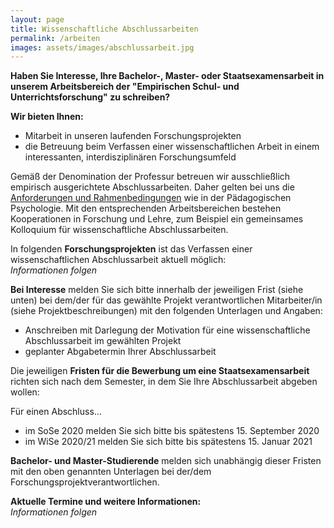 ```yaml
---
layout: page
title: Wissenschaftliche Abschlussarbeiten
permalink: /arbeiten
images: assets/images/abschlussarbeit.jpg
---
```


**Haben Sie Interesse, Ihre Bachelor-, Master- oder Staatsexamensarbeit in unserem Arbeitsbereich der "Empirischen Schul- und Unterrichtsforschung" zu schreiben?**

**Wir bieten Ihnen:**<br>
*	Mitarbeit in unseren laufenden Forschungsprojekten
*	die Betreuung beim Verfassen einer wissenschaftlichen Arbeit in einem interessanten, interdisziplinären Forschungsumfeld

Gemäß der Denomination der Professur betreuen wir ausschließlich empirisch ausgerichtete Abschlussarbeiten. Daher gelten bei uns die [Anforderungen und Rahmenbedingungen](https://home.uni-leipzig.de/~paedpsy/wp-content/uploads/2019/01/PPT_Infoveranstaltung_allgemein.pdf) wie in der Pädagogischen Psychologie. Mit den entsprechenden Arbeitsbereichen bestehen Kooperationen in Forschung und Lehre, zum Beispiel ein gemeinsames Kolloquium für wissenschaftliche Abschlussarbeiten.

In folgenden **Forschungsprojekten** ist das Verfassen einer wissenschaftlichen Abschlussarbeit aktuell möglich:  
*Informationen folgen*

**Bei Interesse** melden Sie sich bitte innerhalb der jeweiligen Frist (siehe unten) bei dem/der für das gewählte Projekt verantwortlichen Mitarbeiter/in (siehe Projektbeschreibungen) mit den folgenden Unterlagen und Angaben:

*	Anschreiben mit Darlegung der Motivation für eine wissenschaftliche Abschlussarbeit im gewählten Projekt
*	geplanter Abgabetermin Ihrer Abschlussarbeit

Die jeweiligen **Fristen für die Bewerbung um eine Staatsexamensarbeit** richten sich nach dem Semester, in dem Sie Ihre Abschlussarbeit abgeben wollen:

Für einen Abschluss…
*	im SoSe 2020 melden Sie sich bitte bis spätestens 15. September 2020
*	im WiSe 2020/21 melden Sie sich bitte bis spätestens 15. Januar 2021

**Bachelor- und Master-Studierende** melden sich unabhängig dieser Fristen mit den oben genannten Unterlagen bei der/dem Forschungsprojektverantwortlichen.

**Aktuelle Termine und weitere Informationen:**  
*Informationen folgen*
